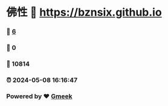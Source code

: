 # 佛性 :link: https://bznsix.github.io 
### :page_facing_up: [6](https://bznsix.github.io/tag.html) 
### :speech_balloon: 0 
### :hibiscus: 10814 
### :alarm_clock: 2024-05-08 16:16:47 
### Powered by :heart: [Gmeek](https://github.com/Meekdai/Gmeek)
